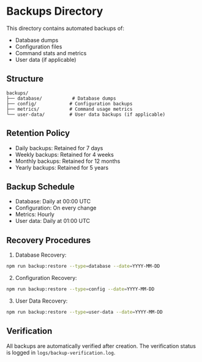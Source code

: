 # Backups Directory

This directory contains automated backups of:
- Database dumps
- Configuration files
- Command stats and metrics
- User data (if applicable)

## Structure

```
backups/
├── database/           # Database dumps
├── config/            # Configuration backups
├── metrics/           # Command usage metrics
└── user-data/         # User data backups (if applicable)
```

## Retention Policy

- Daily backups: Retained for 7 days
- Weekly backups: Retained for 4 weeks
- Monthly backups: Retained for 12 months
- Yearly backups: Retained for 5 years

## Backup Schedule

- Database: Daily at 00:00 UTC
- Configuration: On every change
- Metrics: Hourly
- User data: Daily at 01:00 UTC

## Recovery Procedures

1. Database Recovery:
```bash
npm run backup:restore --type=database --date=YYYY-MM-DD
```

2. Configuration Recovery:
```bash
npm run backup:restore --type=config --date=YYYY-MM-DD
```

3. User Data Recovery:
```bash
npm run backup:restore --type=user-data --date=YYYY-MM-DD
```

## Verification

All backups are automatically verified after creation. The verification status is logged in `logs/backup-verification.log`.